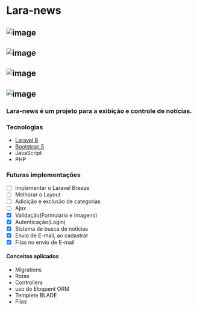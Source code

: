 # Lara-news

![image](https://user-images.githubusercontent.com/58447450/136107259-9a131688-7b30-45c6-9422-bf5cf6ef731f.png)
----------------------------------------------------------------
![image](https://user-images.githubusercontent.com/58447450/136107443-099744b1-94eb-4b2c-a82a-07aeb35c0ddb.png)
----------------------------------------------------------------
![image](https://user-images.githubusercontent.com/58447450/136107543-0f9f4669-8f7d-45f4-9fcf-d264a38d091f.png)
----------------------------------------------------------------
![image](https://user-images.githubusercontent.com/58447450/136107741-2f7f4318-0b86-46c8-8a35-7e303ef3ca9d.png)
----------------------------------------------------------------
### Lara-news é um projeto para a exibição e controle de notícias.

### Tecnologias 
- [Laravel 8](https://laravel.com/)
- [Bootstrap 5](https://getbootstrap.com/)
- JavaScript
- PHP

### Futuras implementações

- [ ] Implementar o Laravel Breeze
- [ ] Melhorar o Layout
- [ ] Adicição e exclusão de categorias
- [ ] Ajax
- [X] Validação(Formulario e Imagens)
- [X] Autenticação(Login)
- [X] Sistema de busca de noticias
- [X] Envio de E-mail, ao cadastrar
- [X] Filas no envio de E-mail

#### Conceitos aplicados

- Migrations
- Rotas
- Controllers
- uso do Eloquent ORM
- Templete BLADE
- Filas

